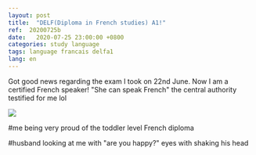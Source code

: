 ```yaml
---
layout: post
title:  "DELF(Diploma in French studies) A1!"
ref:  20200725b
date:   2020-07-25 23:00:00 +0800
categories: study language
tags: language francais delfa1
lang: en
---
```


Got good news regarding the exam I took on 22nd June. Now I am a certified French speaker! "She can speak French" the central authority testified for me lol

![](https://jeann.net/wp-content/uploads/2020/07/imageedit_7_8369081039.gif)

#me being very proud of the toddler level French diploma

#husband looking at me with "are you happy?" eyes with shaking his head